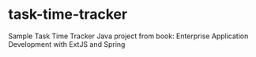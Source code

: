 task-time-tracker
=================

Sample Task Time Tracker Java project from book: Enterprise Application Development with ExtJS and Spring
